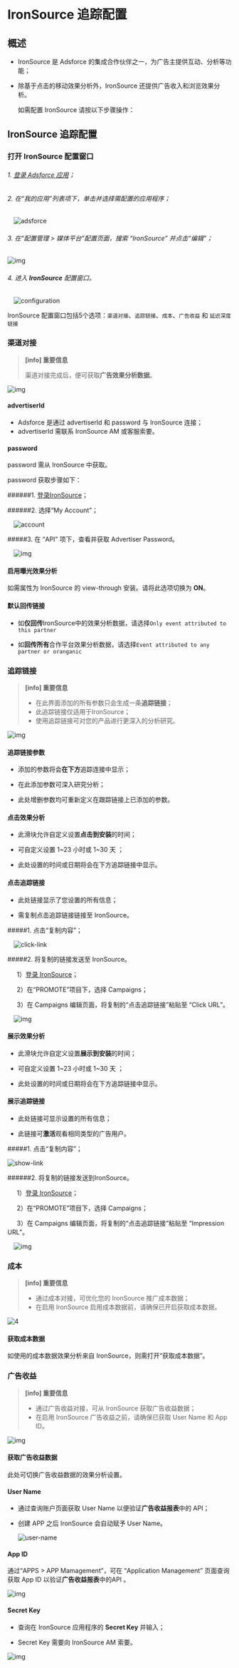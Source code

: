 # **IronSource 追踪配置**

## 概述

* IronSource 是 Adsforce 的集成合作伙伴之一，为广告主提供互动、分析等功能；

* 除基于点击的移动效果分析外，IronSource 还提供广告收入和浏览效果分析。

  如需配置 IronSource 请按以下步骤操作：

## IronSource 追踪配置

### 打开 IronSource 配置窗口

###### 1. [登录 Adsforce 应用](<https://demo-portal.adsforce.io/login>)；

###### 2. 在“我的应用”列表项下，单击并选择需配置的应用程序；

&ensp;&ensp;![adsforce](adsforce.png)

###### 3. 在“配置管理 > 媒体平台”配置页面，搜索 “IronSource” 并点击“编辑”；

![img](1.png)

###### 4. 进入 **IronSource** 配置窗口。

&ensp;&ensp;![configuration](configuration.png)

IronSource 配置窗口包括5个选项：`渠道对接`、`追踪链接`、`成本`、`广告收益` 和 `延迟深度链接` 

### 渠道对接

> **[info] 重要信息**
>
> 渠道对接完成后，便可获取**广告效果分析数据**。

![img](2.png)

#### advertiserId

- Adsforce 是通过 advertiserId 和 password 与 IronSource 连接；
- advertiserId 需联系 IronSource AM 或客服索要。

#### password

password 需从 IronSource 中获取。

password 获取步骤如下：

######1. [登录IronSource](https://platform.ironsrc.com/partners/login)；

######2.  选择“My Account”；

&ensp;&ensp;![account](account.png)

#####3. 在 “API” 项下，查看并获取 Advertiser Password。

&ensp;&ensp;![img](password.png)

#### 启用曝光效果分析

如需属性为 IronSource 的 view-through 安装。请将此选项切换为 **ON**。

#### 默认回传链接

* 如**仅回传**IronSource中的效果分析数据，请选择`Only event attributed to this partner`

* 如**回传所有**合作平台效果分析数据，请选择`Event attributed to any partner or oranganic`

### 追踪链接

> **[info] 重要信息**
>
> * 在此界面添加的所有参数只会生成一条**追踪链接**；
> * 此追踪链接仅适用于IronSource；
> * 使用追踪链接可对您的产品进行更深入的分析研究。


![img](3.png)

#### 追踪链接参数

* 添加的参数将会**在下方**追踪连接中显示；

* 在此添加参数可深入研究分析；

* 此处增删参数均可重新定义在跟踪链接上已添加的参数。

#### 点击效果分析

* 此滑块允许自定义设置**点击到安装**的时间；

* 可自定义设置 1~23 小时或 1~30 天 ；

* 此处设置的时间或日期将会在下方追踪链接中显示。

#### 点击追踪链接

* 此处链接显示了您设置的所有信息；

* 需复制点击追踪链接链接至 IronSource。

#####1. 点击“复制内容”；

&ensp;&ensp;![click-link](click-link.png)

#####2. 将复制的链接发送至 IronSource。

&ensp;&ensp;&ensp;1）[登录 IronSource](https://platform.ironsrc.com/partners/login)；

&ensp;&ensp;&ensp;2）在“PROMOTE”项目下，选择 Campaigns；

&ensp;&ensp;&ensp;3）在 Campaigns 编辑页面，将复制的“点击追踪链接”粘贴至 “Click URL”。

&ensp;&ensp;![img](ironsource-clicklink.png)

#### 展示效果分析

* 此滑块允许自定义设置**展示到安装**的时间；

* 可自定义设置 1~23 小时或 1~30 天 ；

* 此处设置的时间或日期将会在下方追踪链接中显示。

#### 展示追踪链接

* 此处链接可显示设置的所有信息；

* 此链接可**激活**观看相同类型的广告用户。

#####1. 点击“复制内容”；

   ![show-link](show-link.png)

######2. 将复制的链接发送到IronSource。

&ensp;&ensp;&ensp;1）[登录 IronSource](https://platform.ironsrc.com/partners/login)；

&ensp;&ensp;&ensp;2）在“PROMOTE”项目下，选择 Campaigns；

&ensp;&ensp;&ensp;3）在 Campaigns 编辑页面，将复制的“点击追踪链接”粘贴至 “Impression URL”。

&ensp;&ensp;![img](ironsource-showLink.png)  

### 成本

> **[info] 重要信息**
>
> * 通过成本对接，可优化您的 IronSource 推广成本数据；
> * 在启用 IronSource 启用成本数据前，请确保已开启获取成本数据。

![4](4.png)

#### 获取成本数据

如使用的成本数据效果分析来自 IronSource，则需打开“获取成本数据”。

### 广告收益

> **[info] 重要信息**
>
> * 通过广告收益对接，可从 IronSource 获取广告收益数据；
> * 在启用 IronSource 广告收益之前，请确保已获取 User Name 和 App ID。

![img](5.png)

#### 获取广告收益数据

此处可切换广告收益数据的效果分析设置。

#### User Name

* 通过查询账户页面获取 User Name 以便验证**广告收益报表**中的 API；

* 创建 APP 之后 IronSource 会自动赋予 User Name。

  ![user-name](user-name.png)

#### App ID

通过“APPS > APP Mamagement”，可在 “Application Management” 页面查询获取 App ID 以验证**广告收益报表**中的API 。

![img](appkey.png)

#### Secret Key

* 查询在 IronSource 应用程序的 **Secret Key** 并输入；

* Secret Key 需要向 IronSource AM 索要。

![img](secretkey.png)

